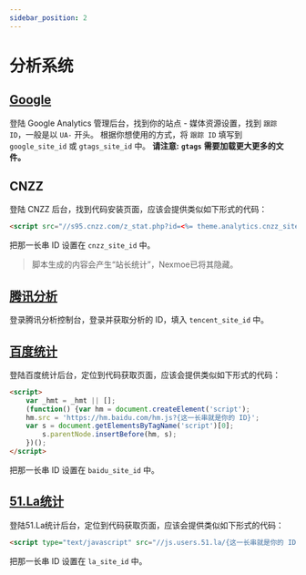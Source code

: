 ```yaml
---
sidebar_position: 2
---
```




# 分析系统


## [Google](https://analytics.google.com/)

登陆 Google Analytics 管理后台，找到你的站点 - 媒体资源设置，找到 `跟踪 ID`，一般是以 `UA-` 开头。 根据你想使用的方式，将 `跟踪 ID` 填写到 `google_site_id` 或 `gtags_site_id` 中。 **请注意:** **`gtags`** **需要加载更大更多的文件。**

## CNZZ

登陆 CNZZ 后台，找到代码安装页面，应该会提供类似如下形式的代码：



```html
<script src="//s95.cnzz.com/z_stat.php?id=<%= theme.analytics.cnzz_site_id %>&web_id={你的站点 ID}" language="JavaScript"></script>
```

把那一长串 ID 设置在 `cnzz_site_id` 中。

> 脚本生成的内容会产生“站长统计”，Nexmoe已将其隐藏。

## [腾讯分析](http://ta.qq.com/)

登录腾讯分析控制台，登录并获取分析的 ID，填入 `tencent_site_id` 中。

## [百度统计](http://tongji.baidu.com/)

登陆百度统计后台，定位到代码获取页面，应该会提供类似如下形式的代码：



```html
<script>
    var _hmt = _hmt || [];
    (function() {var hm = document.createElement('script');
    hm.src = 'https://hm.baidu.com/hm.js?{这一长串就是你的 ID}';
    var s = document.getElementsByTagName('script')[0];
        s.parentNode.insertBefore(hm, s);
    })();
</script>
```

把那一长串 ID 设置在 `baidu_site_id` 中。

## [51.La统计](https://www.51.la/)

登陆51.La统计后台，定位到代码获取页面，应该会提供类似如下形式的代码：



```html
<script type="text/javascript" src="//js.users.51.la/{这一长串就是你的 ID}.js"></script>
```

把那一长串 ID 设置在 `la_site_id` 中。

